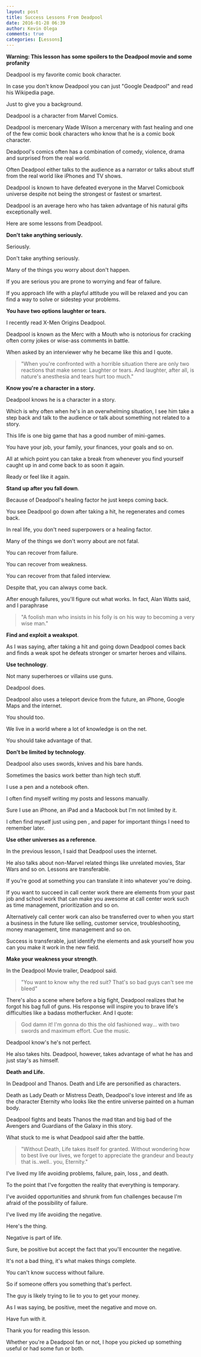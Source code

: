 ```yaml
---
layout: post
title: Success Lessons From Deadpool
date: 2016-01-28 06:39
author: Kevin Olega
comments: true
categories: [Lessons]
---
```


**Warning: This lesson has some spoilers to the Deadpool movie and some profanity**

Deadpool is my favorite comic book character. 

In case you don't know Deadpool you can just "Google Deadpool" and read his Wikipedia page. 

Just to give you a background. 

Deadpool is a character from Marvel Comics. 

Deadpool is mercenary Wade Wilson a mercenary with fast healing and one of the few comic book characters who know that he is a comic book character. 

Deadpool's comics often has a combination of comedy, violence, drama and surprised from the real world. 

Often Deadpool either talks to the audience as a narrator or talks about stuff from the real world like iPhones and TV shows. 

Deadpool is known to have defeated everyone in the Marvel Comicbook universe despite not being the strongest or fastest or smartest. 

Deadpool is an average hero who has taken advantage of his natural gifts exceptionally well.

Here are some lessons from Deadpool.

**Don't take anything seriously.** 

Seriously. 

Don't take anything seriously.

Many of the things you worry about don't happen. 

If you are serious you are prone to worrying and fear of failure. 

If you approach life with a playful attitude you will be relaxed and you can find a way to solve or sidestep your problems.

**You have two options laughter or tears.** 

I recently read X-Men Origins Deadpool. 

Deadpool is known as the Merc with a Mouth who is notorious for cracking often corny jokes or wise-ass comments in battle. 

When asked by an interviewer why he became like this and I quote.

>"When you're confronted with a horrible situation there are only two reactions that make sense: Laughter or tears. And laughter, after all, is nature's anesthesia and tears hurt too much."

**Know you're a character in a story.** 

Deadpool knows he is a character in a story. 

Which is why often when he's in an overwhelming situation, I see him take a step back and talk to the audience or talk about something not related to a story. 

This life is one big game that has a good number of mini-games. 

You have your job, your family, your finances, your goals and so on. 

All at which point you can take a break from whenever you find yourself caught up in and come back to as soon it again. 

Ready or feel like it again.

**Stand up after you fall down**.

Because of Deadpool's healing factor he just keeps coming back. 

You see Deadpool go down after taking a hit, he regenerates and comes back. 

In real life, you don't need superpowers or a healing factor. 

Many of the things we don't worry about are not fatal. 

You can recover from failure. 

You can recover from weakness. 

You can recover from that failed interview. 

Despite that, you can always come back. 

After enough failures, you'll figure out what works. In fact, Alan Watts said, and I paraphrase

> "A foolish man who insists in his folly is on his way to becoming a very wise man." 

**Find and exploit a weakspot**. 

As I was saying, after taking a hit and going down Deadpool comes back and finds a weak spot he defeats stronger or smarter heroes and villains.

**Use technology**. 

Not many superheroes or villains use guns. 

Deadpool does. 

Deadpool also uses a teleport device from the future, an iPhone, Google Maps and the internet. 

You should too. 

We live in a world where a lot of knowledge is on the net. 

You should take advantage of that.

**Don't be limited by technology**. 

Deadpool also uses swords, knives and his bare hands. 

Sometimes the basics work better than high tech stuff. 

I use a pen and a notebook often. 

I often find myself writing my posts and lessons manually. 

Sure I use an iPhone, an iPad and a Macbook but I'm not limited by it. 

I often find myself just using pen , and paper for important things I need to remember later.

**Use other universes as a reference**. 

In the previous lesson, I said that Deadpool uses the internet. 

He also talks about non-Marvel related things like unrelated movies, Star Wars and so on. Lessons are transferable. 

If you're good at something you can translate it into whatever you're doing. 

If you want to succeed in call center work there are elements from your past job and school work that can make you awesome at call center work such as time management, prioritization and so on. 

Alternatively call center work can also be transferred over to when you start a business in the future like selling, customer service, troubleshooting, money management, time management and so on. 

Success is transferable, just identify the elements and ask yourself how you can you make it work in the new field.

**Make your weakness your strength**. 

In the Deadpool Movie trailer, Deadpool said.

> "You want to know why the red suit? That's so bad guys can't see me bleed"
 
There's also a scene where before a big fight, Deadpool realizes that he forgot his bag full of guns. His response will inspire you to brave life's difficulties like a badass motherfucker. And I quote:

> God damn it! I'm gonna do this the old fashioned way... with two swords and maximum effort. Cue the music.

Deadpool know's he's not perfect. 

He also takes hits. Deadpool, however, takes advantage of what he has and just stay's as himself.

**Death and Life.** 

In Deadpool and Thanos. Death and Life are personified as characters. 

Death as Lady Death or Mistress Death, Deadpool's love interest and life as the character Eternity who looks like the entire universe painted on a human body. 

Deadpool fights and beats Thanos the mad titan and big bad of the Avengers and Guardians of the Galaxy in this story. 

What stuck to me is what Deadpool said after the battle.

>  "Without Death, Life takes itself for granted. Without wondering how to best live our lives, we forget to appreciate the grandeur and beauty that is..well.. you, Eternity."

I've lived my life avoiding problems, failure, pain, loss , and death. 

To the point that I've forgotten the reality that everything is temporary.

I've avoided opportunities and shrunk from fun challenges because I'm afraid of the possibility of failure. 

I've lived my life avoiding the negative. 

Here's the thing. 

Negative is part of life. 

Sure, be positive but accept the fact that you'll encounter the negative. 

It's not a bad thing, it's what makes things complete. 

You can't know success without failure. 

So if someone offers you something that's perfect. 

The guy is likely trying to lie to you to get your money. 

As I was saying, be positive, meet the negative and move on. 

Have fun with it.

Thank you for reading this lesson. 

Whether you're a Deadpool fan or not, I hope you picked up something useful or had some fun or both.

